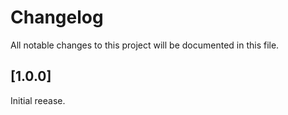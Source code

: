 <!-- START_METADATA
---
title: Optimizely Changelog
sidebar_position: 100
description: All notable changes to the Optimizely plugin will be documented in this file.
pagination_next: null
pagination_prev: null
---
END_METADATA -->

# Changelog

All notable changes to this project will be documented in this file.

## [1.0.0]
Initial reease.